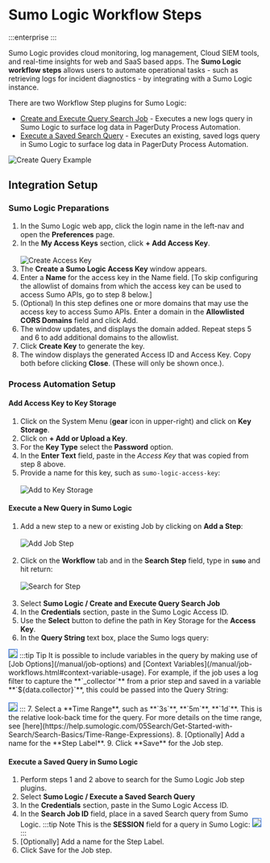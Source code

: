 # Sumo Logic Workflow Steps

:::enterprise
:::

Sumo Logic provides cloud monitoring, log management, Cloud SIEM tools, and real-time insights for web and SaaS based apps.
The **Sumo Logic workflow steps** allows users to automate operational tasks - such as retrieving logs for incident diagnostics - by integrating with a Sumo Logic instance.

There are two Workflow Step plugins for Sumo Logic:
* [Create and Execute Query Search Job](#execute-a-new-query-in-sumo-logic) - Executes a new logs query in Sumo Logic to surface log data in PagerDuty Process Automation.
* [Execute a Saved Search Query](#execute-a-saved-query-in-sumo-logic) - Executes an existing, saved logs query in Sumo Logic to surface log data in PagerDuty Process Automation.

![Create Query Example](/assets/img/sumo-logic-create-query-example.png)<br>

## Integration Setup

### Sumo Logic Preparations

1. In the Sumo Logic web app, click the login name in the left-nav and open the **Preferences** page.
2. In the **My Access Keys** section, click **+ Add Access Key**.
<br><br>![Create Access Key](/assets/img/sumo-create-access-key.png)<br>
3. The **Create a Sumo Logic Access Key** window appears.
4. Enter a **Name** for the access key in the Name field. [To skip configuring the allowlist of domains from which the access key can be used to access Sumo APIs, go to step 8 below.]
5. (Optional) In this step defines one or more domains that may use the access key to access Sumo APIs. Enter a domain in the **Allowlisted CORS Domains** field and click Add.
6. The window updates, and displays the domain added. Repeat steps 5 and 6 to add additional domains to the allowlist.
7. Click **Create Key** to generate the key.
8. The window displays the generated Access ID and Access Key. Copy both before clicking **Close**. (These will only be shown once.).

### Process Automation Setup

#### Add Access Key to Key Storage
1. Click on the System Menu (**gear** icon in upper-right) and click on **Key Storage**.
2. Click on **+ Add or Upload a Key**.
3. For the **Key Type** select the **Password** option.
4. In the **Enter Text** field, paste in the _Access Key_ that was copied from step 8 above.
5. Provide a name for this key, such as `sumo-logic-access-key`:
<br><br>![Add to Key Storage](/assets/img/sumo-add-to-key-storage.png)<br>

#### Execute a New Query in Sumo Logic

1. Add a new step to a new or existing Job by clicking on **Add a Step**:
<br><br>![Add Job Step](/assets/img/sumo-add-job-step.png)<br><br>
2. Click on the **Workflow** tab and in the **Search Step** field, type in **`sumo`** and hit return:
<br><br>![Search for Step](/assets/img/sumo-search-for-step.png)<br><br>
3. Select **Sumo Logic / Create and Execute Query Search  Job**
4. In the **Credentials** section, paste in the Sumo Logic Access ID.
5. Use the **Select** button to define the path in Key Storage for the **Access Key**.
6. In the **Query String** text box, place the Sumo logs query:
<img style='border:1px solid #327af6' src="/assets/img/sumo-add-query.png" />
    :::tip Tip
     It is possible to include variables in the query by making use of [Job Options](/manual/job-options) and [Context Variables](/manual/job-workflows.html#context-variable-usage).
    For example, if the job uses a log filter to capture the **`_collector`** from a prior step and saved in a variable **`${data.collector}`**, this could be passed into the Query String:
    <br><br><img style='border:1px solid #327af6' src="/assets/img/sumo-use-data-variable.png" />
    :::
7. Select a **Time Range**, such as **`3s`**, **`5m`**, **`1d`**.  This is the relative look-back time for the query. For more details on the time range, see [here](https://help.sumologic.com/05Search/Get-Started-with-Search/Search-Basics/Time-Range-Expressions).
8. [Optionally] Add a name for the **Step Label**.
9. Click **Save** for the Job step.

#### Execute a Saved Query in Sumo Logic

1. Perform steps 1 and 2 above to search for the Sumo Logic Job step plugins.
2. Select **Sumo Logic / Execute a Saved Search Query**
3. In the **Credentials** section, paste in the Sumo Logic Access ID.
4. In the **Search Job ID** field, place in a saved Search query from Sumo Logic.
   :::tip Note
    This is the **SESSION** field for a query in Sumo Logic:
    <img style='border:1px solid #327af6' src="/assets/img/sumo-saved-query-session.png" />
    :::
5. [Optionally] Add a name for the Step Label.
6. Click Save for the Job step.
